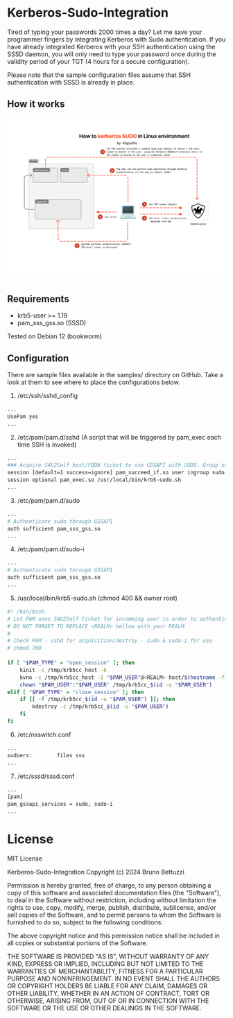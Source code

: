 # Kerberos-Sudo-Integration

Tired of typing your passwords 2000 times a day? Let me save your programmer fingers by integrating Kerberos with Sudo authentication. If you have already integrated Kerberos with your SSH authentication using the SSSD daemon, you will only need to type your password once during the validity period of your TGT (4 hours for a secure configuration).

Please note that the sample configuration files assume that SSH authentication with SSSD is already in place.

## How it works

![Screen](/screenshots/Kerberos-sudo.jpg)

## Requirements
- krb5-user >= 1.19
- pam_sss_gss.so (SSSD)

Tested on Debian 12 (bookworm)

## Configuration

There are sample files available in the samples/ directory on GitHub. Take a look at them to see where to place the configurations below.

1. /etc/ssh/sshd_config

```sh
...
UsePam yes
...
```

2. /etc/pam/pam.d/sshd (A script that will be triggered by pam_exec each time SSH is invoked)

```sh
...
### Acquire S4U2Self host/FQDN ticket to use GSSAPI with SUDO. Group sudo mandatory.
session [default=1 success=ignore] pam_succeed_if.so user ingroup sudo
session optional pam_exec.so /usr/local/bin/krb5-sudo.sh
...
```

3. /etc/pam/pam.d/sudo
```sh
...
# Authenticate sudo through GSSAPI
auth sufficient pam_sss_gss.so
...
```

4. /etc/pam/pam.d/sudo-i
```sh
...
# Authenticate sudo through GSSAPI
auth sufficient pam_sss_gss.so
...
```

5. /usr/local/bin/krb5-sudo.sh (chmod 400 && owner root)
```sh
#! /bin/bash
# Let PAM uses S4U2Self ticket for incomming user in order to authenticate sudo through GSSAPI
# DO NOT FORGET TO REPLACE <REALM> bellow with your REALM 
#
# Check PAM - sshd for acquisition/destroy - sudo & sudo-i for use
# chmod 700

if [ "$PAM_TYPE" = "open_session" ]; then
    kinit -c /tmp/krb5cc_host -k
    kvno -c /tmp/krb5cc_host -I "$PAM_USER"@<REALM> host/$(hostname -f) --out-cache /tmp/krb5cc_$(id -u "$PAM_USER")
    chown "$PAM_USER":"$PAM_USER" /tmp/krb5cc_$(id -u "$PAM_USER")
elif [ "$PAM_TYPE" = "close_session" ]; then
    if [[ -f /tmp/krb5cc_$(id -u "$PAM_USER") ]]; then
        kdestroy -c /tmp/krb5cc_$(id -u "$PAM_USER")
    fi
fi
```

6. /etc/nsswitch.conf
```sh
...
sudoers:        files sss
...
```

7. /etc/sssd/sssd.conf
```sh
...
[pam]
pam_gssapi_services = sudo, sudo-i
...
```

# License
MIT License

Kerberos-Sudo-Integration
Copyright (c) 2024 Bruno Bettuzzi

Permission is hereby granted, free of charge, to any person obtaining a copy
of this software and associated documentation files (the "Software"), to deal
in the Software without restriction, including without limitation the rights
to use, copy, modify, merge, publish, distribute, sublicense, and/or sell
copies of the Software, and to permit persons to whom the Software is
furnished to do so, subject to the following conditions:

The above copyright notice and this permission notice shall be included in all
copies or substantial portions of the Software.

THE SOFTWARE IS PROVIDED "AS IS", WITHOUT WARRANTY OF ANY KIND, EXPRESS OR
IMPLIED, INCLUDING BUT NOT LIMITED TO THE WARRANTIES OF MERCHANTABILITY,
FITNESS FOR A PARTICULAR PURPOSE AND NONINFRINGEMENT. IN NO EVENT SHALL THE
AUTHORS OR COPYRIGHT HOLDERS BE LIABLE FOR ANY CLAIM, DAMAGES OR OTHER
LIABILITY, WHETHER IN AN ACTION OF CONTRACT, TORT OR OTHERWISE, ARISING FROM,
OUT OF OR IN CONNECTION WITH THE SOFTWARE OR THE USE OR OTHER DEALINGS IN THE
SOFTWARE.





